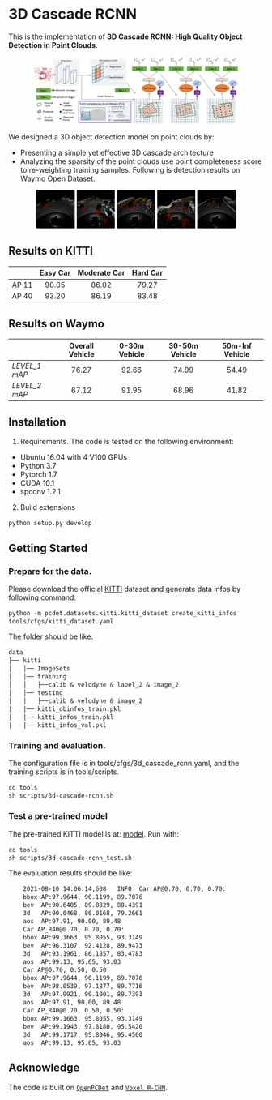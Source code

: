 # 3D Cascade RCNN

This is the implementation of **3D Cascade RCNN: High Quality Object Detection in Point Clouds**.
<p align="center">
  <img src="figures/framework.png" width="80%" height="80%">
</p>

We designed a 3D object detection model on point clouds by:
* Presenting a simple yet effective 3D cascade architecture
* Analyzing the sparsity of the point clouds use point completeness score to re-weighting training samples.
Following is detection results on Waymo Open Dataset.
<p align="center">
  <img src="figures/waymo_scene_1.gif" width="15%" height="15%">
  <img src="figures/waymo_scene_2.gif" width="15%" height="15%">
  <img src="figures/waymo_scene_3.gif" width="15%" height="15%">
  <img src="figures/waymo_scene_4.gif" width="15%" height="15%">
  <img src="figures/waymo_scene_5.gif" width="15%" height="15%">
</p>

## Results on KITTI

|       | Easy Car | Moderate Car | Hard Car |
| ----- | :------: | :----------: | :------: |
| AP 11 |  90.05   |    86.02     |  79.27   |
| AP 40 |  93.20   |    86.19     |  83.48   |


## Results on Waymo

|               | Overall Vehicle | 0-30m Vehicle | 30-50m Vehicle | 50m-Inf Vehicle |
| ------------- | :-------------: | :-----------: | :------------: | :-------------: |
| *LEVEL_1 mAP* |      76.27      |     92.66     |     74.99      |      54.49      |
| *LEVEL_2 mAP* |      67.12      |     91.95     |     68.96      |      41.82      |

## Installation
1.  Requirements. 
The code is tested on the following environment:
* Ubuntu 16.04 with 4 V100 GPUs
* Python 3.7
* Pytorch 1.7
* CUDA 10.1
* spconv 1.2.1

2. Build extensions
```
python setup.py develop
```

## Getting Started

### Prepare for the data.

Please download the official [KITTI](http://www.cvlibs.net/datasets/kitti/eval_object.php?obj_benchmark=3d) dataset and generate data infos by following command:
```
python -m pcdet.datasets.kitti.kitti_dataset create_kitti_infos tools/cfgs/kitti_dataset.yaml
```
The folder should be like:
```
data
├── kitti
│   │── ImageSets
│   │── training
│   │   ├──calib & velodyne & label_2 & image_2
│   │── testing
│   │   ├──calib & velodyne & image_2
|   |── kitti_dbinfos_train.pkl
|   |── kitti_infos_train.pkl
|   |── kitti_infos_val.pkl
```

### Training and evaluation.
    
The configuration file is in tools/cfgs/3d_cascade_rcnn.yaml, and the training scripts is in tools/scripts.
```
cd tools
sh scripts/3d-cascade-rcnn.sh
```

### Test a pre-trained model

The pre-trained KITTI model is at: [model](https://drive.google.com/file/d/1IEDjt02hUSKJy49yCofqjyA2aDcPsX8v/view?usp=sharing). Run with: 
```
cd tools
sh scripts/3d-cascade-rcnn_test.sh
```
The evaluation results should be like: 
```
    2021-08-10 14:06:14,608   INFO  Car AP@0.70, 0.70, 0.70:
    bbox AP:97.9644, 90.1199, 89.7076
    bev  AP:90.6405, 89.0829, 88.4391
    3d   AP:90.0468, 86.0168, 79.2661
    aos  AP:97.91, 90.00, 89.48
    Car AP_R40@0.70, 0.70, 0.70:
    bbox AP:99.1663, 95.8055, 93.3149
    bev  AP:96.3107, 92.4128, 89.9473
    3d   AP:93.1961, 86.1857, 83.4783
    aos  AP:99.13, 95.65, 93.03
    Car AP@0.70, 0.50, 0.50:
    bbox AP:97.9644, 90.1199, 89.7076
    bev  AP:98.0539, 97.1877, 89.7716
    3d   AP:97.9921, 90.1001, 89.7393
    aos  AP:97.91, 90.00, 89.48
    Car AP_R40@0.70, 0.50, 0.50:
    bbox AP:99.1663, 95.8055, 93.3149
    bev  AP:99.1943, 97.8180, 95.5420
    3d   AP:99.1717, 95.8046, 95.4500
    aos  AP:99.13, 95.65, 93.03
```

## Acknowledge
The code is built on [`OpenPCDet`](https://github.com/open-mmlab/OpenPCDet) and [`Voxel R-CNN`](https://github.com/djiajunustc/Voxel-R-CNN).